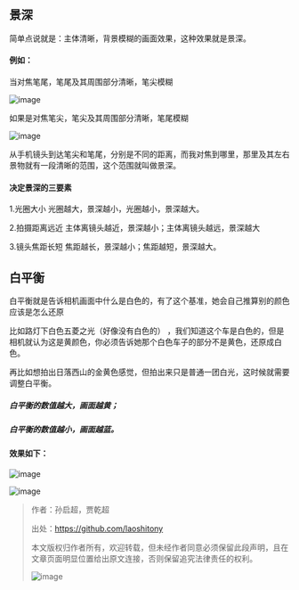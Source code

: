 ## 景深
简单点说就是：主体清晰，背景模糊的画面效果，这种效果就是景深。

#### 例如：
当对焦笔尾，笔尾及其周围部分清晰，笔尖模糊

![image](https://note.youdao.com/yws/api/group/103316436/file/445067303?method=download&inline=true&version=1&shareToken=62990451BB7A4324995C894D0B46B7F2)

如果是对焦笔尖，笔尖及其周围部分清晰，笔尾模糊

![image](https://note.youdao.com/yws/api/group/103316436/file/445067320?method=download&inline=true&version=1&shareToken=B00B094402D5452E8E85D1892D014148)

从手机镜头到达笔尖和笔尾，分别是不同的距离，而我对焦到哪里，那里及其左右景物就有一段清晰的范围，这个范围就叫做景深。


#### 决定景深的三要素

1.光圈大小
光圈越大，景深越小，光圈越小，景深越大。

2.拍摄距离远近
主体离镜头越近，景深越小；主体离镜头越远，景深越大

3.镜头焦距长短
焦距越长，景深越小；焦距越短，景深越大。


## 白平衡
白平衡就是告诉相机画面中什么是白色的，有了这个基准，她会自己推算别的颜色应该是怎么还原

比如路灯下白色五菱之光（好像没有白色的） ，我们知道这个车是白色的，但是相机就认为这是黄颜色，你必须告诉她那个白色车子的部分不是黄色，还原成白色。

再比如想拍出日落西山的金黄色感觉，但拍出来只是普通一团白光，这时候就需要调整白平衡。

##### 白平衡的数值越大，画面越黄；
##### 白平衡的数值越小，画面越蓝。

#### 效果如下：

![image](https://note.youdao.com/yws/api/group/103316436/file/445067321?method=download&inline=true&version=1&shareToken=F834EA223A0541C8A33A271D69D14F1F)

![image](https://note.youdao.com/yws/api/group/103316436/file/445067319?method=download&inline=true&version=1&shareToken=B1284FA62C044C71A5F7D3159001F596)





> 作者：孙启超，贾乾超
>
> 出处：https://github.com/laoshitony
>
>本文版权归作者所有，欢迎转载，但未经作者同意必须保留此段声明，且在文章页面明显位置给出原文连接，否则保留追究法律责任的权利。
> 
> ![image](https://note.youdao.com/yws/api/group/103316436/file/444792906?method=download&inline=true&version=2&shareToken=7563549CD112456B84DDDA0168C4D161)



